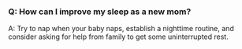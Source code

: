 ### Q: How can I improve my sleep as a new mom? 

A: Try to nap when your baby naps, establish a nighttime routine, and consider asking for help from family to get some uninterrupted rest. 
